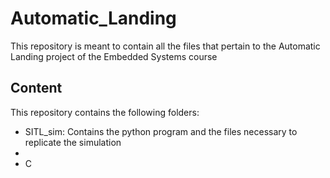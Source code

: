 # Automatic_Landing
This repository is meant to contain all the files that pertain to the Automatic Landing project of the Embedded Systems course 

## Content
This repository contains the following folders:
  - SITL_sim: Contains the python program and the files necessary to replicate the simulation
  - 
  - C
 
